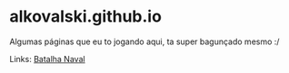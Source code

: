 # alkovalski.github.io
Algumas páginas que eu to jogando aqui, ta super bagunçado mesmo :/

Links:
[Batalha Naval](alkovalski.github.io/naval/batalha-naval.html)
